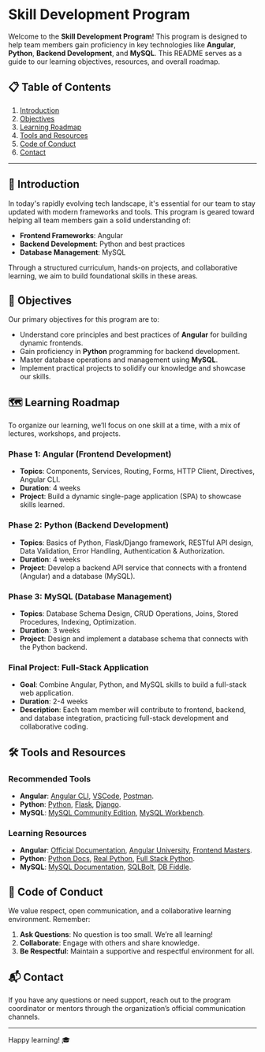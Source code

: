 # Skill Development Program

Welcome to the **Skill Development Program**! This program is designed to help team members gain proficiency in key technologies like **Angular**, **Python**, **Backend Development**, and **MySQL**. This README serves as a guide to our learning objectives, resources, and overall roadmap.

## 📋 Table of Contents

1. [Introduction](#introduction)
2. [Objectives](#objectives)
3. [Learning Roadmap](#learning-roadmap)
4. [Tools and Resources](#tools-and-resources)
5. [Code of Conduct](#code-of-conduct)
6. [Contact](#contact)

---

## 🧭 Introduction

In today's rapidly evolving tech landscape, it's essential for our team to stay updated with modern frameworks and tools. This program is geared toward helping all team members gain a solid understanding of:

- **Frontend Frameworks**: Angular
- **Backend Development**: Python and best practices
- **Database Management**: MySQL

Through a structured curriculum, hands-on projects, and collaborative learning, we aim to build foundational skills in these areas.

## 🎯 Objectives

Our primary objectives for this program are to:

- Understand core principles and best practices of **Angular** for building dynamic frontends.
- Gain proficiency in **Python** programming for backend development.
- Master database operations and management using **MySQL**.
- Implement practical projects to solidify our knowledge and showcase our skills.

## 🗺️ Learning Roadmap

To organize our learning, we’ll focus on one skill at a time, with a mix of lectures, workshops, and projects.

### Phase 1: Angular (Frontend Development)
- **Topics**: Components, Services, Routing, Forms, HTTP Client, Directives, Angular CLI.
- **Duration**: 4 weeks
- **Project**: Build a dynamic single-page application (SPA) to showcase skills learned.

### Phase 2: Python (Backend Development)
- **Topics**: Basics of Python, Flask/Django framework, RESTful API design, Data Validation, Error Handling, Authentication & Authorization.
- **Duration**: 4 weeks
- **Project**: Develop a backend API service that connects with a frontend (Angular) and a database (MySQL).

### Phase 3: MySQL (Database Management)
- **Topics**: Database Schema Design, CRUD Operations, Joins, Stored Procedures, Indexing, Optimization.
- **Duration**: 3 weeks
- **Project**: Design and implement a database schema that connects with the Python backend.

### Final Project: Full-Stack Application
- **Goal**: Combine Angular, Python, and MySQL skills to build a full-stack web application.
- **Duration**: 2-4 weeks
- **Description**: Each team member will contribute to frontend, backend, and database integration, practicing full-stack development and collaborative coding.

## 🛠️ Tools and Resources

### Recommended Tools
- **Angular**: [Angular CLI](https://angular.io/cli), [VSCode](https://code.visualstudio.com/), [Postman](https://www.postman.com/).
- **Python**: [Python](https://www.python.org/), [Flask](https://flask.palletsprojects.com/), [Django](https://www.djangoproject.com/).
- **MySQL**: [MySQL Community Edition](https://dev.mysql.com/downloads/mysql/), [MySQL Workbench](https://www.mysql.com/products/workbench/).

### Learning Resources
- **Angular**: [Official Documentation](https://angular.io/docs), [Angular University](https://angular-university.io/), [Frontend Masters](https://frontendmasters.com/).
- **Python**: [Python Docs](https://docs.python.org/3/), [Real Python](https://realpython.com/), [Full Stack Python](https://www.fullstackpython.com/).
- **MySQL**: [MySQL Documentation](https://dev.mysql.com/doc/), [SQLBolt](https://sqlbolt.com/), [DB Fiddle](https://www.db-fiddle.com/).

## 🤝 Code of Conduct

We value respect, open communication, and a collaborative learning environment. Remember:

1. **Ask Questions**: No question is too small. We’re all learning!
2. **Collaborate**: Engage with others and share knowledge.
3. **Be Respectful**: Maintain a supportive and respectful environment for all.

## 📬 Contact

If you have any questions or need support, reach out to the program coordinator or mentors through the organization’s official communication channels.

---

Happy learning! 🎓
